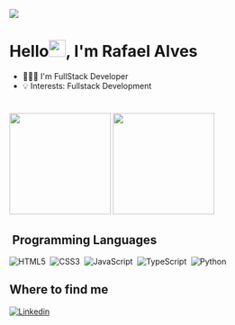 ![](https://komarev.com/ghpvc/?username=rafqel&color=006bed)

<h1>Hello<img src="https://raw.githubusercontent.com/kaueMarques/kaueMarques/master/hi.gif" width="30px">, I'm Rafael Alves</h1>

- 👨🏻‍💻 I'm FullStack Developer
- 💡 Interests: Fullstack Development

 #
 <img height="180em" src="https://github-readme-stats.vercel.app/api?username=rafqel&show_icons=true&theme=dracula&include_all_commits=true&count_private=true"/>
 <img height="180em" src="https://github-readme-stats.vercel.app/api/top-langs/?username=rafqel&layout=compact&langs_count=7&theme=dracula"/>


## &nbsp;Programming Languages
![HTML5](https://img.shields.io/badge/-HTML5-05122A?style=flat&logo=HTML5)&nbsp;
![CSS3](https://img.shields.io/badge/-CSS3-05122A?style=flat&logo=CSS3)&nbsp;
![JavaScript](https://img.shields.io/badge/-JavaScript-05122A?style=flat&logo=javascript)&nbsp;
![TypeScript](https://img.shields.io/badge/-TypeScript-05122A?style=flat&logo=typescript)&nbsp;
![Python](https://img.shields.io/badge/-Python-05122A?style=flat&logo=python)&nbsp;

## Where to find me
<div>

<a href="https://www.linkedin.com/in/rafael-alves-de-jesus-445796239/" target="_blank">
 <img align="center" src="https://img.shields.io/badge/LinkedIn-0077B5?style=for-the-badge&logo=linkedin&logoColor=white" alt="Linkedin"/>
</a>

</div>
